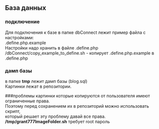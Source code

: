 
## База данных
### подключение
Для подключения к базе в папке dbConnect лежит пример файла с настройками:  
.define.php.example   
Настройки надо хранить в файле .define.php  
/dbConnect/copy_example_to_define.sh - копирует .define.php.example в .define.php

### дамп базы
в папке **tmp** лежит дамп базы (blog.sql)  
Картинки лежат в репозитории.

###проблемы
картинки которые копируются от пользователя имеют ограниченные права.  
Поэтому перед сохранением их в репозиторий можно использовать скрипт,  
который решает эту проблему давай все права.  
**/tmp/grant777ImageFolder.sh** требует root пароль